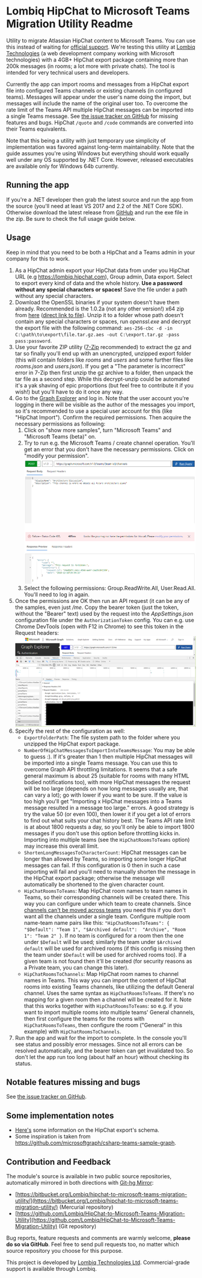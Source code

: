 ﻿# Lombiq HipChat to Microsoft Teams Migration Utility Readme



Utility to migrate Atlassian HipChat content to Microsoft Teams. You can use this instead of waiting for [official support](https://microsoftteams.uservoice.com/forums/555103-public/suggestions/16933120-importing-from-slack-hipchat-flowdock-basecamp). We're testing this utility at [Lombiq Technologies](https://lombiq.com) (a web development company working with Microsoft technologies) with a 4GB+ HipChat export package containing more than 200k messages (in rooms; a lot more with private chats). The tool is intended for very technical users and developers.

Currently the app can import rooms and messages from a HipChat export file into configured Teams channels or existing channels (in configured teams). Messages will appear under the user's name doing the import, but messages will include the name of the original user too. To overcome the rate limit of the Teams API multiple HipChat messages can be imported into a single Teams message. See [the issue tracker on GitHub](https://github.com/Lombiq/HipChat-to-Microsoft-Teams-Migration-Utility/issues) for missing features and bugs. HipChat `/quote` and `/code` commands are converted into their Teams equivalents.

Note that this being a utility with just temporary use simplicity of implementation was favored against long-term maintainability. Note that the guide assumes you're using Windows but everything should work equally well under any OS supported by .NET Core. However, released executables are available only for Windows 64b currently.


## Running the app

If you're a .NET developer then grab the latest source and run the app from the source (you'll need at least VS 2017 and 2.2 of the .NET Core SDK). Otherwise download the latest release from [GitHub](https://github.com/Lombiq/HipChat-to-Microsoft-Teams-Migration-Utility/releases) and run the exe file in the zip. Be sure to check the full usage guide below.


## Usage

Keep in mind that you need to be both a HipChat and a Teams admin in your company for this to work.

1. As a HipChat admin export your HipChat data from under you HipChat URL (e.g https://lombiq.hipchat.com), Group admin, Data export. Select to export every kind of data and the whole history. **Use a password without any special characters or spaces!** Save the file under a path without any special characters.
2. Download the OpenSSL binaries if your system doesn't have them already. Recommended is the 1.0.2a (not any other version!) x64 zip from [here](https://bintray.com/vszakats/generic/openssl/1.0.2a) ([direct link to file](https://bintray.com/vszakats/generic/download_file?file_path=openssl-1.0.2a-win64-mingw.zip)). Unzip it to a folder whose path doesn't contain any special characters or spaces, run *openssl.exe* and decrypt the export file with the following command: `aes-256-cbc -d -in C:\path\to\export\file.tar.gz.aes -out C:\export.tar.gz -pass pass:password`.
3. Use your favorite ZIP utility ([7-Zip](https://www.7-zip.org/) recommended) to extract the gz and tar so finally you'll end up with an unencrypted, unzipped export folder (this will contain folders like *rooms* and *users* and some further files like *rooms.json* and *users.json*). If you get a "The parameter is incorrect" error in 7-Zip then first unzip the gz archive to a folder, then unpack the tar file as a second step. While this decrypt-unzip could be automated it's a yak shaving of epic proportions (but feel free to contribute it if you wish!) but you'll have to do it once any way.
4. Go to the [Graph Explorer](https://developer.microsoft.com/en-us/graph/graph-explorer) and log in. Note that the user account you're logging in there will be visible as the author of the messages you import, so it's recommended to use a special user account for this (like "HipChat Import"). Confirm the required permissions. Then acquire the necessary permissions as following:
    1. Click on "show more samples", turn "Microsoft Teams" and "Microsoft Teams (beta)" on.
    2. Try to run e.g. the Microsoft Teams / create channel operation. You'll get an error that you don't have the necessary permissions. Click on "modify your permission".
    ![Permissions warning](Screenshots/InsufficentPermissions.png)
    3. Select the following permissions: Group.ReadWrite.All, User.Read.All. You'll need to log in again.
5. Once the permissions are OK then run an API request (it can be any of the samples, even just */me*. Copy the bearer token (just the token, without the "Bearer" text) used by the request into the *AppSettings.json* configuration file under the `AuthorizationToken` config. You can e.g. use Chrome DevTools (open with F12 in Chrome) to see this token in the Request headers:
        ![Permissions warning](Screenshots/BearerToken.png)
6. Specify the rest of the configuration as well:
    - `ExportFolderPath`: The file system path to the folder where you unzipped the HipChat export package.
    - `NumberOfHipChatMessagesToImportIntoTeamsMessage`: You may be able to guess :). If it's greater than 1 then multiple HipChat messages will be imported into a single Teams message. You can use this to overcome Graph API throttling limitations. It seems that a safe general maximum is about 25 (suitable for rooms with many HTML bodied notifications too), with more HipChat messages the request will be too large (depends on how long messages usually are, that can vary a lot); go with lower if you want to be sure. If the value is too high you'll get "Importing x HipChat messages into a Teams message resulted in a message too large." errors. A good strategy is try the value 50 (or even 100), then lower it if you get a lot of errors to find out what suits your chat history best. The Teams API rate limit is at about 1800 requests a day, so you'll only be able to import 1800 messages if you don't use this option before throttling kicks in. Importing into multiple teams (see the `HipChatRoomsToTeams` option) may increase this overall limit.
    - `ShortenLongMessagesToCharacterCount`: HipChat messages can be longer than allowed by Teams, so importing some longer HipChat messages can fail. If this configuration is 0 then in such a case importing will fail and you'll need to manually shorten the message in the HipChat export package; otherwise the message will automatically be shortened to the given character count.
    - `HipChatRoomsToTeams`: Map HipChat room names to team names in Teams, so their corresponding channels will be created there. This way you can configure under which team to create channels. Since [channels can't be moved across teams](https://microsoftteams.uservoice.com/forums/555103-public/suggestions/16939708-move-channels-into-other-teams) you need this if you don't want all the channels under a single team. Configure multiple room name-team name pairs like this: `"HipChatRoomsToTeams": { "$Default": "Team 1", "$Archived default":  "Archive", "Room 1": "Team 2" }`. If no team is configured for a room then the one under `$Default` will be used; similarly the team under `$Archived default` will be used for archived rooms (if this config is missing then the team under `$Default` will be used for archived rooms too). If a given team is not found then it'll be created (for security reasons as a Private team, you can change this later).
    - `HipChatRoomsToChannels`: Map HipChat room names to channel names in Teams. This way you can import the content of HipChat rooms into existing Teams channels, like utilizing the default General channel. Uses the same syntax as `HipChatRoomsToTeams`. If there's no mapping for a given room then a channel will be created for it. Note that this works together with `HipChatRoomsToTeams`: so e.g. if you want to import multiple rooms into multiple teams' General channels, then first configure the teams for the rooms with `HipChatRoomsToTeams`, then configure the room ("General" in this example) with `HipChatRoomsToChannels`.
7. Run the app and wait for the import to complete. In the console you'll see status and possibly error messages. Since not all errors can be resolved automatically, and the bearer token can get invalidated too. So don't let the app run too long (about half an hour) without checking its status.


## Notable features missing and bugs

See [the issue tracker on GitHub](https://github.com/Lombiq/HipChat-to-Microsoft-Teams-Migration-Utility/issues).


## Some implementation notes

- [Here's](https://confluence.atlassian.com/hipchatkb/exporting-from-hipchat-server-or-data-center-for-data-portability-950821555.html) some information on the HipChat export's schema.
- Some inspiration is taken from https://github.com/microsoftgraph/csharp-teams-sample-graph.


## Contribution and Feedback

The module's source is available in two public source repositories, automatically mirrored in both directions with [Git-hg Mirror](https://githgmirror.com):

- [https://bitbucket.org/Lombiq/hipchat-to-microsoft-teams-migration-utility/](https://bitbucket.org/Lombiq/hipchat-to-microsoft-teams-migration-utility/) (Mercurial repository)
- [https://github.com/Lombiq/HipChat-to-Microsoft-Teams-Migration-Utility](https://github.com/Lombiq/HipChat-to-Microsoft-Teams-Migration-Utility) (Git repository)

Bug reports, feature requests and comments are warmly welcome, **please do so via GitHub**. Feel free to send pull requests too, no matter which source repository you choose for this purpose.

This project is developed by [Lombiq Technologies Ltd](https://lombiq.com/). Commercial-grade support is available through Lombiq.